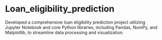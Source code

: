# Loan_eligibility_prediction
Developed a comprehensive loan eligibility prediction project utilizing Jupyter Notebook and core Python libraries, including Pandas, NumPy, and Matplotlib, to streamline data processing and visualization.
